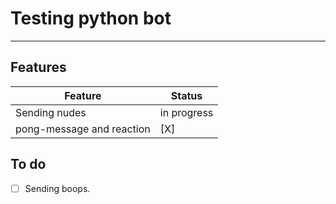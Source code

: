 # Testing python bot

------------

## Features

| **Feature** | **Status** |
|-------------|------------|
|Sending nudes| in progress|
|pong-message and reaction| [X] |

## To do

- [ ] Sending boops.
